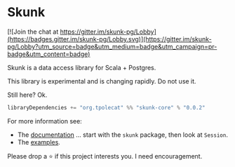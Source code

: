# Skunk

[![Join the chat at https://gitter.im/skunk-pg/Lobby](https://badges.gitter.im/skunk-pg/Lobby.svg)](https://gitter.im/skunk-pg/Lobby?utm_source=badge&utm_medium=badge&utm_campaign=pr-badge&utm_content=badge)

Skunk is a data access library for Scala + Postgres.

This library is experimental and is changing rapidly. Do not use it.

Still here? Ok.

```scala
libraryDependencies += "org.tpolecat" %% "skunk-core" % "0.0.2"
```

For more information see:

- The [documentation](https://javadoc.io/doc/org.tpolecat/skunk-core_2.12) … start with the `skunk` package, then look at `Session`.
- The [examples](modules/example/src/main/scala).

Please drop a :star: if this project interests you. I need encouragement.
